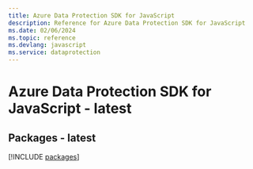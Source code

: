 ```yaml
---
title: Azure Data Protection SDK for JavaScript
description: Reference for Azure Data Protection SDK for JavaScript
ms.date: 02/06/2024
ms.topic: reference
ms.devlang: javascript
ms.service: dataprotection
---
```

# Azure Data Protection SDK for JavaScript - latest
## Packages - latest
[!INCLUDE [packages](data-protection-index.md)]